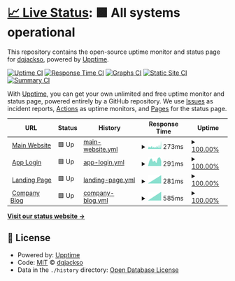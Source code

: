 # [📈 Live Status](https://dqjackso.github.io/cyber-dive-upptime): <!--live status--> **🟩 All systems operational**

This repository contains the open-source uptime monitor and status page for [dqjackso](https://dqjackso.github.io/cyber-dive-upptime), powered by [Upptime](https://github.com/upptime/upptime).

[![Uptime CI](https://github.com/dqjackso/cyber-dive-upptime/workflows/Uptime%20CI/badge.svg)](https://github.com/dqjackso/cyber-dive-upptime/actions?query=workflow%3A%22Uptime+CI%22)
[![Response Time CI](https://github.com/dqjackso/cyber-dive-upptime/workflows/Response%20Time%20CI/badge.svg)](https://github.com/dqjackso/cyber-dive-upptime/actions?query=workflow%3A%22Response+Time+CI%22)
[![Graphs CI](https://github.com/dqjackso/cyber-dive-upptime/workflows/Graphs%20CI/badge.svg)](https://github.com/dqjackso/cyber-dive-upptime/actions?query=workflow%3A%22Graphs+CI%22)
[![Static Site CI](https://github.com/dqjackso/cyber-dive-upptime/workflows/Static%20Site%20CI/badge.svg)](https://github.com/dqjackso/cyber-dive-upptime/actions?query=workflow%3A%22Static+Site+CI%22)
[![Summary CI](https://github.com/dqjackso/cyber-dive-upptime/workflows/Summary%20CI/badge.svg)](https://github.com/dqjackso/cyber-dive-upptime/actions?query=workflow%3A%22Summary+CI%22)

With [Upptime](https://upptime.js.org), you can get your own unlimited and free uptime monitor and status page, powered entirely by a GitHub repository. We use [Issues](https://github.com/dqjackso/cyber-dive-upptime/issues) as incident reports, [Actions](https://github.com/dqjackso/cyber-dive-upptime/actions) as uptime monitors, and [Pages](https://dqjackso.github.io/cyber-dive-upptime) for the status page.

<!--start: status pages-->
<!-- This summary is generated by Upptime (https://github.com/upptime/upptime) -->
<!-- Do not edit this manually, your changes will be overwritten -->
<!-- prettier-ignore -->
| URL | Status | History | Response Time | Uptime |
| --- | ------ | ------- | ------------- | ------ |
| <img alt="" src="https://icons.duckduckgo.com/ip3/www.cyberdive.co.ico" height="13"> [Main Website](https://www.cyberdive.co) | 🟩 Up | [main-website.yml](https://github.com/CDMorpheus/cyber-dive-upptime/commits/HEAD/history/main-website.yml) | <details><summary><img alt="Response time graph" src="./graphs/main-website/response-time-week.png" height="20"> 273ms</summary><br><a href="https://dqjackso.github.io/cyber-dive-upptime/history/main-website"><img alt="Response time 244" src="https://img.shields.io/endpoint?url=https%3A%2F%2Fraw.githubusercontent.com%2FCDMorpheus%2Fcyber-dive-upptime%2FHEAD%2Fapi%2Fmain-website%2Fresponse-time.json"></a><br><a href="https://dqjackso.github.io/cyber-dive-upptime/history/main-website"><img alt="24-hour response time 581" src="https://img.shields.io/endpoint?url=https%3A%2F%2Fraw.githubusercontent.com%2FCDMorpheus%2Fcyber-dive-upptime%2FHEAD%2Fapi%2Fmain-website%2Fresponse-time-day.json"></a><br><a href="https://dqjackso.github.io/cyber-dive-upptime/history/main-website"><img alt="7-day response time 273" src="https://img.shields.io/endpoint?url=https%3A%2F%2Fraw.githubusercontent.com%2FCDMorpheus%2Fcyber-dive-upptime%2FHEAD%2Fapi%2Fmain-website%2Fresponse-time-week.json"></a><br><a href="https://dqjackso.github.io/cyber-dive-upptime/history/main-website"><img alt="30-day response time 257" src="https://img.shields.io/endpoint?url=https%3A%2F%2Fraw.githubusercontent.com%2FCDMorpheus%2Fcyber-dive-upptime%2FHEAD%2Fapi%2Fmain-website%2Fresponse-time-month.json"></a><br><a href="https://dqjackso.github.io/cyber-dive-upptime/history/main-website"><img alt="1-year response time 244" src="https://img.shields.io/endpoint?url=https%3A%2F%2Fraw.githubusercontent.com%2FCDMorpheus%2Fcyber-dive-upptime%2FHEAD%2Fapi%2Fmain-website%2Fresponse-time-year.json"></a></details> | <details><summary><a href="https://dqjackso.github.io/cyber-dive-upptime/history/main-website">100.00%</a></summary><a href="https://dqjackso.github.io/cyber-dive-upptime/history/main-website"><img alt="All-time uptime 100.00%" src="https://img.shields.io/endpoint?url=https%3A%2F%2Fraw.githubusercontent.com%2FCDMorpheus%2Fcyber-dive-upptime%2FHEAD%2Fapi%2Fmain-website%2Fuptime.json"></a><br><a href="https://dqjackso.github.io/cyber-dive-upptime/history/main-website"><img alt="24-hour uptime 100.00%" src="https://img.shields.io/endpoint?url=https%3A%2F%2Fraw.githubusercontent.com%2FCDMorpheus%2Fcyber-dive-upptime%2FHEAD%2Fapi%2Fmain-website%2Fuptime-day.json"></a><br><a href="https://dqjackso.github.io/cyber-dive-upptime/history/main-website"><img alt="7-day uptime 100.00%" src="https://img.shields.io/endpoint?url=https%3A%2F%2Fraw.githubusercontent.com%2FCDMorpheus%2Fcyber-dive-upptime%2FHEAD%2Fapi%2Fmain-website%2Fuptime-week.json"></a><br><a href="https://dqjackso.github.io/cyber-dive-upptime/history/main-website"><img alt="30-day uptime 100.00%" src="https://img.shields.io/endpoint?url=https%3A%2F%2Fraw.githubusercontent.com%2FCDMorpheus%2Fcyber-dive-upptime%2FHEAD%2Fapi%2Fmain-website%2Fuptime-month.json"></a><br><a href="https://dqjackso.github.io/cyber-dive-upptime/history/main-website"><img alt="1-year uptime 100.00%" src="https://img.shields.io/endpoint?url=https%3A%2F%2Fraw.githubusercontent.com%2FCDMorpheus%2Fcyber-dive-upptime%2FHEAD%2Fapi%2Fmain-website%2Fuptime-year.json"></a></details>
| <img alt="" src="https://icons.duckduckgo.com/ip3/app.cyberdive.co.ico" height="13"> [App Login](https://app.cyberdive.co) | 🟩 Up | [app-login.yml](https://github.com/CDMorpheus/cyber-dive-upptime/commits/HEAD/history/app-login.yml) | <details><summary><img alt="Response time graph" src="./graphs/app-login/response-time-week.png" height="20"> 291ms</summary><br><a href="https://dqjackso.github.io/cyber-dive-upptime/history/app-login"><img alt="Response time 298" src="https://img.shields.io/endpoint?url=https%3A%2F%2Fraw.githubusercontent.com%2FCDMorpheus%2Fcyber-dive-upptime%2FHEAD%2Fapi%2Fapp-login%2Fresponse-time.json"></a><br><a href="https://dqjackso.github.io/cyber-dive-upptime/history/app-login"><img alt="24-hour response time 236" src="https://img.shields.io/endpoint?url=https%3A%2F%2Fraw.githubusercontent.com%2FCDMorpheus%2Fcyber-dive-upptime%2FHEAD%2Fapi%2Fapp-login%2Fresponse-time-day.json"></a><br><a href="https://dqjackso.github.io/cyber-dive-upptime/history/app-login"><img alt="7-day response time 291" src="https://img.shields.io/endpoint?url=https%3A%2F%2Fraw.githubusercontent.com%2FCDMorpheus%2Fcyber-dive-upptime%2FHEAD%2Fapi%2Fapp-login%2Fresponse-time-week.json"></a><br><a href="https://dqjackso.github.io/cyber-dive-upptime/history/app-login"><img alt="30-day response time 263" src="https://img.shields.io/endpoint?url=https%3A%2F%2Fraw.githubusercontent.com%2FCDMorpheus%2Fcyber-dive-upptime%2FHEAD%2Fapi%2Fapp-login%2Fresponse-time-month.json"></a><br><a href="https://dqjackso.github.io/cyber-dive-upptime/history/app-login"><img alt="1-year response time 298" src="https://img.shields.io/endpoint?url=https%3A%2F%2Fraw.githubusercontent.com%2FCDMorpheus%2Fcyber-dive-upptime%2FHEAD%2Fapi%2Fapp-login%2Fresponse-time-year.json"></a></details> | <details><summary><a href="https://dqjackso.github.io/cyber-dive-upptime/history/app-login">100.00%</a></summary><a href="https://dqjackso.github.io/cyber-dive-upptime/history/app-login"><img alt="All-time uptime 100.00%" src="https://img.shields.io/endpoint?url=https%3A%2F%2Fraw.githubusercontent.com%2FCDMorpheus%2Fcyber-dive-upptime%2FHEAD%2Fapi%2Fapp-login%2Fuptime.json"></a><br><a href="https://dqjackso.github.io/cyber-dive-upptime/history/app-login"><img alt="24-hour uptime 100.00%" src="https://img.shields.io/endpoint?url=https%3A%2F%2Fraw.githubusercontent.com%2FCDMorpheus%2Fcyber-dive-upptime%2FHEAD%2Fapi%2Fapp-login%2Fuptime-day.json"></a><br><a href="https://dqjackso.github.io/cyber-dive-upptime/history/app-login"><img alt="7-day uptime 100.00%" src="https://img.shields.io/endpoint?url=https%3A%2F%2Fraw.githubusercontent.com%2FCDMorpheus%2Fcyber-dive-upptime%2FHEAD%2Fapi%2Fapp-login%2Fuptime-week.json"></a><br><a href="https://dqjackso.github.io/cyber-dive-upptime/history/app-login"><img alt="30-day uptime 100.00%" src="https://img.shields.io/endpoint?url=https%3A%2F%2Fraw.githubusercontent.com%2FCDMorpheus%2Fcyber-dive-upptime%2FHEAD%2Fapi%2Fapp-login%2Fuptime-month.json"></a><br><a href="https://dqjackso.github.io/cyber-dive-upptime/history/app-login"><img alt="1-year uptime 100.00%" src="https://img.shields.io/endpoint?url=https%3A%2F%2Fraw.githubusercontent.com%2FCDMorpheus%2Fcyber-dive-upptime%2FHEAD%2Fapi%2Fapp-login%2Fuptime-year.json"></a></details>
| <img alt="" src="https://icons.duckduckgo.com/ip3/parenting.cyberdive.co.ico" height="13"> [Landing Page](https://parenting.cyberdive.co/revolutionary) | 🟩 Up | [landing-page.yml](https://github.com/CDMorpheus/cyber-dive-upptime/commits/HEAD/history/landing-page.yml) | <details><summary><img alt="Response time graph" src="./graphs/landing-page/response-time-week.png" height="20"> 281ms</summary><br><a href="https://dqjackso.github.io/cyber-dive-upptime/history/landing-page"><img alt="Response time 281" src="https://img.shields.io/endpoint?url=https%3A%2F%2Fraw.githubusercontent.com%2FCDMorpheus%2Fcyber-dive-upptime%2FHEAD%2Fapi%2Flanding-page%2Fresponse-time.json"></a><br><a href="https://dqjackso.github.io/cyber-dive-upptime/history/landing-page"><img alt="24-hour response time 281" src="https://img.shields.io/endpoint?url=https%3A%2F%2Fraw.githubusercontent.com%2FCDMorpheus%2Fcyber-dive-upptime%2FHEAD%2Fapi%2Flanding-page%2Fresponse-time-day.json"></a><br><a href="https://dqjackso.github.io/cyber-dive-upptime/history/landing-page"><img alt="7-day response time 281" src="https://img.shields.io/endpoint?url=https%3A%2F%2Fraw.githubusercontent.com%2FCDMorpheus%2Fcyber-dive-upptime%2FHEAD%2Fapi%2Flanding-page%2Fresponse-time-week.json"></a><br><a href="https://dqjackso.github.io/cyber-dive-upptime/history/landing-page"><img alt="30-day response time 281" src="https://img.shields.io/endpoint?url=https%3A%2F%2Fraw.githubusercontent.com%2FCDMorpheus%2Fcyber-dive-upptime%2FHEAD%2Fapi%2Flanding-page%2Fresponse-time-month.json"></a><br><a href="https://dqjackso.github.io/cyber-dive-upptime/history/landing-page"><img alt="1-year response time 281" src="https://img.shields.io/endpoint?url=https%3A%2F%2Fraw.githubusercontent.com%2FCDMorpheus%2Fcyber-dive-upptime%2FHEAD%2Fapi%2Flanding-page%2Fresponse-time-year.json"></a></details> | <details><summary><a href="https://dqjackso.github.io/cyber-dive-upptime/history/landing-page">100.00%</a></summary><a href="https://dqjackso.github.io/cyber-dive-upptime/history/landing-page"><img alt="All-time uptime 100.00%" src="https://img.shields.io/endpoint?url=https%3A%2F%2Fraw.githubusercontent.com%2FCDMorpheus%2Fcyber-dive-upptime%2FHEAD%2Fapi%2Flanding-page%2Fuptime.json"></a><br><a href="https://dqjackso.github.io/cyber-dive-upptime/history/landing-page"><img alt="24-hour uptime 100.00%" src="https://img.shields.io/endpoint?url=https%3A%2F%2Fraw.githubusercontent.com%2FCDMorpheus%2Fcyber-dive-upptime%2FHEAD%2Fapi%2Flanding-page%2Fuptime-day.json"></a><br><a href="https://dqjackso.github.io/cyber-dive-upptime/history/landing-page"><img alt="7-day uptime 100.00%" src="https://img.shields.io/endpoint?url=https%3A%2F%2Fraw.githubusercontent.com%2FCDMorpheus%2Fcyber-dive-upptime%2FHEAD%2Fapi%2Flanding-page%2Fuptime-week.json"></a><br><a href="https://dqjackso.github.io/cyber-dive-upptime/history/landing-page"><img alt="30-day uptime 100.00%" src="https://img.shields.io/endpoint?url=https%3A%2F%2Fraw.githubusercontent.com%2FCDMorpheus%2Fcyber-dive-upptime%2FHEAD%2Fapi%2Flanding-page%2Fuptime-month.json"></a><br><a href="https://dqjackso.github.io/cyber-dive-upptime/history/landing-page"><img alt="1-year uptime 100.00%" src="https://img.shields.io/endpoint?url=https%3A%2F%2Fraw.githubusercontent.com%2FCDMorpheus%2Fcyber-dive-upptime%2FHEAD%2Fapi%2Flanding-page%2Fuptime-year.json"></a></details>
| <img alt="" src="https://icons.duckduckgo.com/ip3/blog.cyberdive.co.ico" height="13"> [Company Blog](https://blog.cyberdive.co/) | 🟩 Up | [company-blog.yml](https://github.com/CDMorpheus/cyber-dive-upptime/commits/HEAD/history/company-blog.yml) | <details><summary><img alt="Response time graph" src="./graphs/company-blog/response-time-week.png" height="20"> 585ms</summary><br><a href="https://dqjackso.github.io/cyber-dive-upptime/history/company-blog"><img alt="Response time 585" src="https://img.shields.io/endpoint?url=https%3A%2F%2Fraw.githubusercontent.com%2FCDMorpheus%2Fcyber-dive-upptime%2FHEAD%2Fapi%2Fcompany-blog%2Fresponse-time.json"></a><br><a href="https://dqjackso.github.io/cyber-dive-upptime/history/company-blog"><img alt="24-hour response time 585" src="https://img.shields.io/endpoint?url=https%3A%2F%2Fraw.githubusercontent.com%2FCDMorpheus%2Fcyber-dive-upptime%2FHEAD%2Fapi%2Fcompany-blog%2Fresponse-time-day.json"></a><br><a href="https://dqjackso.github.io/cyber-dive-upptime/history/company-blog"><img alt="7-day response time 585" src="https://img.shields.io/endpoint?url=https%3A%2F%2Fraw.githubusercontent.com%2FCDMorpheus%2Fcyber-dive-upptime%2FHEAD%2Fapi%2Fcompany-blog%2Fresponse-time-week.json"></a><br><a href="https://dqjackso.github.io/cyber-dive-upptime/history/company-blog"><img alt="30-day response time 585" src="https://img.shields.io/endpoint?url=https%3A%2F%2Fraw.githubusercontent.com%2FCDMorpheus%2Fcyber-dive-upptime%2FHEAD%2Fapi%2Fcompany-blog%2Fresponse-time-month.json"></a><br><a href="https://dqjackso.github.io/cyber-dive-upptime/history/company-blog"><img alt="1-year response time 585" src="https://img.shields.io/endpoint?url=https%3A%2F%2Fraw.githubusercontent.com%2FCDMorpheus%2Fcyber-dive-upptime%2FHEAD%2Fapi%2Fcompany-blog%2Fresponse-time-year.json"></a></details> | <details><summary><a href="https://dqjackso.github.io/cyber-dive-upptime/history/company-blog">100.00%</a></summary><a href="https://dqjackso.github.io/cyber-dive-upptime/history/company-blog"><img alt="All-time uptime 100.00%" src="https://img.shields.io/endpoint?url=https%3A%2F%2Fraw.githubusercontent.com%2FCDMorpheus%2Fcyber-dive-upptime%2FHEAD%2Fapi%2Fcompany-blog%2Fuptime.json"></a><br><a href="https://dqjackso.github.io/cyber-dive-upptime/history/company-blog"><img alt="24-hour uptime 100.00%" src="https://img.shields.io/endpoint?url=https%3A%2F%2Fraw.githubusercontent.com%2FCDMorpheus%2Fcyber-dive-upptime%2FHEAD%2Fapi%2Fcompany-blog%2Fuptime-day.json"></a><br><a href="https://dqjackso.github.io/cyber-dive-upptime/history/company-blog"><img alt="7-day uptime 100.00%" src="https://img.shields.io/endpoint?url=https%3A%2F%2Fraw.githubusercontent.com%2FCDMorpheus%2Fcyber-dive-upptime%2FHEAD%2Fapi%2Fcompany-blog%2Fuptime-week.json"></a><br><a href="https://dqjackso.github.io/cyber-dive-upptime/history/company-blog"><img alt="30-day uptime 100.00%" src="https://img.shields.io/endpoint?url=https%3A%2F%2Fraw.githubusercontent.com%2FCDMorpheus%2Fcyber-dive-upptime%2FHEAD%2Fapi%2Fcompany-blog%2Fuptime-month.json"></a><br><a href="https://dqjackso.github.io/cyber-dive-upptime/history/company-blog"><img alt="1-year uptime 100.00%" src="https://img.shields.io/endpoint?url=https%3A%2F%2Fraw.githubusercontent.com%2FCDMorpheus%2Fcyber-dive-upptime%2FHEAD%2Fapi%2Fcompany-blog%2Fuptime-year.json"></a></details>

<!--end: status pages-->

[**Visit our status website →**](https://dqjackso.github.io/cyber-dive-upptime)

## 📄 License

- Powered by: [Upptime](https://github.com/upptime/upptime)
- Code: [MIT](./LICENSE) © [dqjackso](https://dqjackso.github.io/cyber-dive-upptime)
- Data in the `./history` directory: [Open Database License](https://opendatacommons.org/licenses/odbl/1-0/)

